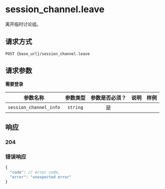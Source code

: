 # session_channel.leave

离开临时讨论组。

## 请求方式

```
POST {base_url}/session_channel.leave
```

## 请求参数

**需要登录**

| 参数名称 | 参数类型 | 参数是否必须？ | 说明 | 样例 |
|:--------:|:--------:|:--------------:|------|------|
| `session_channel_info` | `string` | 是 |  |  |

## 响应

### 204
### 错误响应

```javascript
{
  "code": // error code,
  "error": "unexpected error"
}
```

<!-- generated by gen_doc.js -->
